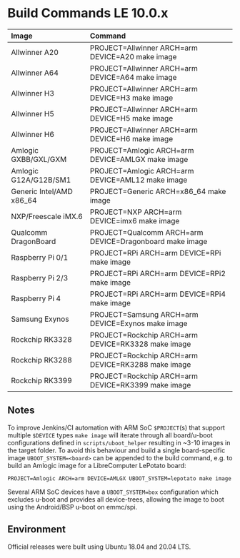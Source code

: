 # Build Commands LE 10.0.x

| Image | Command |
| :--- | :--- |
| Allwinner A20 | PROJECT=Allwinner ARCH=arm DEVICE=A20 make image |
| Allwinner A64 | PROJECT=Allwinner ARCH=arm DEVICE=A64 make image |
| Allwinner H3 | PROJECT=Allwinner ARCH=arm DEVICE=H3 make image |
| Allwinner H5 | PROJECT=Allwinner ARCH=arm DEVICE=H5 make image |
| Allwinner H6 | PROJECT=Allwinner ARCH=arm DEVICE=H6 make image |
| Amlogic GXBB/GXL/GXM | PROJECT=Amlogic ARCH=arm DEVICE=AMLGX make image |
| Amlogic G12A/G12B/SM1 | PROJECT=Amlogic ARCH=arm DEVICE=AML12 make image |
| Generic Intel/AMD x86_64 | PROJECT=Generic ARCH=x86_64 make image |
| NXP/Freescale iMX.6 | PROJECT=NXP ARCH=arm DEVICE=imx6 make image |
| Qualcomm DragonBoard | PROJECT=Qualcomm ARCH=arm DEVICE=Dragonboard make image |
| Raspberry Pi 0/1 | PROJECT=RPi ARCH=arm DEVICE=RPi make image |
| Raspberry Pi 2/3 | PROJECT=RPi ARCH=arm DEVICE=RPi2 make image |
| Raspberry Pi 4 | PROJECT=RPi ARCH=arm DEVICE=RPi4 make image |
| Samsung Exynos | PROJECT=Samsung ARCH=arm DEVICE=Exynos make image |
| Rockchip RK3328 | PROJECT=Rockchip ARCH=arm DEVICE=RK3328 make image |
| Rockchip RK3288 | PROJECT=Rockchip ARCH=arm DEVICE=RK3288 make image |
| Rockchip RK3399 | PROJECT=Rockchip ARCH=arm DEVICE=RK3399 make image |

## Notes

To improve Jenkins/CI automation with ARM SoC `$PROJECT`(s) that support multiple `$DEVICE` types `make image` will iterate through all board/u-boot configurations defined in `scripts/uboot_helper` resulting in ~3-10 images in the target folder. To avoid this behaviour and build a single board-specific image `UBOOT_SYSTEM=<board>` can be appended to the build command, e.g. to build an Amlogic image for a LibreComputer LePotato board:

```console
PROJECT=Amlogic ARCH=arm DEVICE=AMLGX UBOOT_SYSTEM=lepotato make image
```

Several ARM SoC devices have a `UBOOT_SYSTEM=box` configuration which excludes u-boot and provides all device-trees, allowing the image to boot using the Android/BSP u-boot on emmc/spi.

## Environment

Official releases were built using Ubuntu 18.04 and 20.04 LTS.
